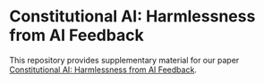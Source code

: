 # Constitutional AI: Harmlessness from AI Feedback

This repository provides supplementary material for our paper [Constitutional AI: Harmlessness from AI Feedback](https://www.anthropic.com/constitutional.pdf).
